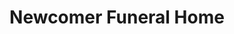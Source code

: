 ---
title: "Newcomer Funeral Home"
url: /rochester/newcomer-funeral-home/
shop: funeral directors
---